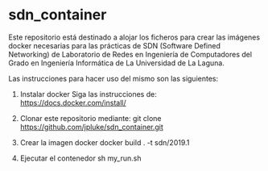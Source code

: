 # sdn_container

Este repositorio está destinado a alojar los ficheros para crear las imágenes docker necesarias para las prácticas de SDN (Software Defined Networking) de Laboratorio de Redes en Ingeniería de Computadores del Grado en Ingeniería Informática de La Universidad de La Laguna.

Las instrucciones para hacer uso del mismo son las siguientes:

1. Instalar docker
	Siga las instrucciones de: https://docs.docker.com/install/

2. Clonar este repositorio mediante:
	git clone https://github.com/jpluke/sdn_container.git
3. Crear la imagen docker
	docker build . -t sdn/2019.1
4. Ejecutar el contenedor
	sh my_run.sh

